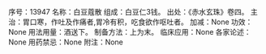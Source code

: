 序号：13947
名称：白豆蔻散
组成：白豆仁3钱。
出处：《赤水玄珠》卷四。
主治：胃口寒，作吐及作痛者,胃冷有积，吃食欲作呕吐者。
加减：None
功效：None
用法用量：酒送下。
制备方法：上为末。
临床应用：None
各家论述：None
用药禁忌：None
附注：None
